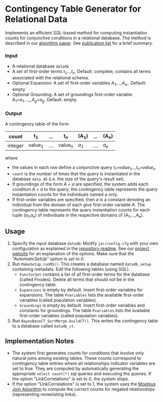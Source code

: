 # Contingency Table Generator for Relational Data

Implements an efficient SQL-based method for computing instantiation counts for conjunctive conditions in a relational database. The method is described in our [algorithm paper](http://www.cs.sfu.ca/~oschulte/files/pubs/Qian2014.pdf). See [publication list](http://www.cs.sfu.ca/~oschulte/pubs.html) for a brief summary.

### Input

+ A relational database `datadb`
+ A set of first-order terms _t<sub>1</sub>,..,t<sub>n</sub>_. Default: complete, contains all terms associated with the relational schema.
+ Optional Expansion: A set of first-order variables _A<sub>1</sub>,...,A<sub>e</sub>,_. Default: empty.
+ Optional Grounding: A set of groundings first-order variable <i>A<sub>1</sub>=a<sub>1</sub>,...,_A<sub>g</sub>=a<sub>g</sub></i>. Default: empty.

### Output

A contingency table of the form

count | t<sub>1</sub> | ... | t<sub>n</sub>|(A<sub>1</sub>)|...|(A<sub>e</sub>)|
-----| ---------------|-----|--------------|---------------|----|---------------|
integer| value<sub>1</sub>|....| value<sub>n</sub>|_a<sub>1</sub>_|....|_a<sub>e</sub>_|

where

+ the values in each row define a conjunctive query _t<sub>1</sub>=value<sub>1</sub>,..,t<sub>n</sub>=value<sub>n</sub>_
+ `count` is the number of times that the query is instantiated in the database `data_db` (i.e. the size of the query's result set).
+ If groundings of the form _A = a_ are specified, the system adds each condition _A = a_ to the query; the contingency table represents the query instantiation counts for the individuals named _a_ only.
+ If first-order variables are specified, then _a_ is a constant denoting an individual from the domain of each give first-order variable _A_. The contingency table represents the query instantiation counts for each tuple (_a<sub>1</sub>_,_a<sub>e</sub>_) of individuals in the respective domains of (A<sub>1</sub>,...,A<sub>e</sub>).

## Usage

1. Specify the input database `datadb`: Modify `jar/config.cfg` with your own configuration as explained in the [repository readme](https://github.com/sfu-cl-lab/FactorBase/blob/master/README.md). See our [project website](https://sfu-cl-lab.github.io/FactorBase/options.html) for an explanation of the options. Make sure that _the "AutomaticSetUp" option is set to 0._
2. Run `MakeSetup.runMS()`. This creates a database named `datadb_setup` containing metadata. Edit the following tables (using SQL).
   + `FunctorSet` contains a list of all first-order terms for the database (called Fnodes). Delete all terms that should _not_ be in the contingency table.
   + `Expansions` is empty by default. Insert first-order variables for expansions. The table `Pvariables` lists the available first-order variables (called population variables).
   + `Groundings` is empty by default. Insert first-order variables and constants for groundings. The table `Pvariables` lists the available first-order variables (called population variables).
 3. Run `BayesBaseCT_SortMerge.buildCT()`. This writes the contingency table to a database called `datadb_ct`.
 
 ## Implementation Notes
 
 + The system first generates counts for conditions that involve only natural joins among existing tables. These counts correspond to contingency table entries where all relationships indicator variables are set to true. They are computed by automatically generating the appropriate `select count(*)` sql queries and executing the queries. If the option "LinkCorrelations" is set to 0, the system stops.
 + If the option "LinkCorrelations" is set to 1, the system uses the [Moebius Join Algorithm](http://www.cs.sfu.ca/~oschulte/files/pubs/Qian2014.pdf) to compute the correct counts for negated relationships (representing nonexisting links).
